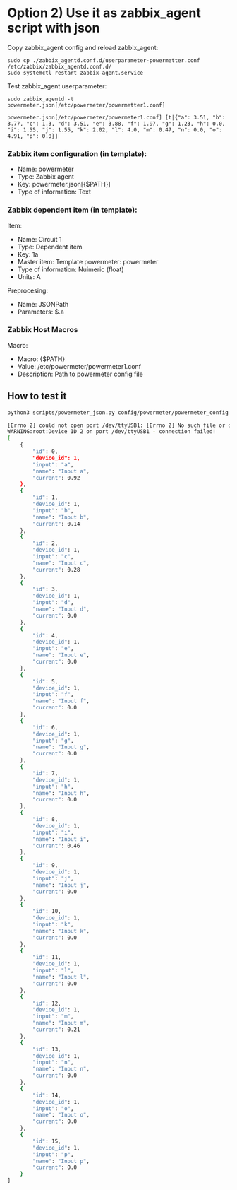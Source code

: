  # Option 2) Use it as zabbix_agent script with json
 
Copy zabbix_agent config and reload zabbix_agent:

```
sudo cp ./zabbix_agentd.conf.d/userparameter-powermetter.conf /etc/zabbix/zabbix_agentd.conf.d/
sudo systemctl restart zabbix-agent.service
```

Test zabbix_agent userparameter:

```
sudo zabbix_agentd -t powermeter.json[/etc/powermeter/powermetter1.conf]

powermeter.json[/etc/powermeter/powermeter1.conf] [t|{"a": 3.51, "b": 3.77, "c": 1.3, "d": 3.51, "e": 3.88, "f": 1.97, "g": 1.23, "h": 0.0, "i": 1.55, "j": 1.55, "k": 2.02, "l": 4.0, "m": 0.47, "n": 0.0, "o": 4.91, "p": 0.0}]
```
### Zabbix item configuration (in template):

 - Name: powermeter
 - Type: Zabbix agent
 - Key: powermeter.json[{$PATH}]
 - Type of information: Text
  
### Zabbix dependent item (in template):

Item:
  - Name: Circuit 1
  - Type: Dependent item
  - Key: 1a
  - Master item: Template powermeter: powermeter
  - Type of information: Nuimeric (float)
  - Units: A
  
Preprocesing:
  - Name: JSONPath
  - Parameters: $.a
 
 ### Zabbix Host Macros
 Macro:
  - Macro: {$PATH}
  - Value: /etc/powermeter/powermeter1.conf
  - Description: Path to powermeter config file 



## How to test it

```bash
python3 scripts/powermeter_json.py config/powermeter/powermeter_config.json 2>&1

[Errno 2] could not open port /dev/ttyUSB1: [Errno 2] No such file or directory: '/dev/ttyUSB1'
WARNING:root:Device ID 2 on port /dev/ttyUSB1 - connection failed!
[
    {
        "id": 0,
        "device_id": 1,
        "input": "a",
        "name": "Input a",
        "current": 0.92
    },
    {
        "id": 1,
        "device_id": 1,
        "input": "b",
        "name": "Input b",
        "current": 0.14
    },
    {
        "id": 2,
        "device_id": 1,
        "input": "c",
        "name": "Input c",
        "current": 0.28
    },
    {
        "id": 3,
        "device_id": 1,
        "input": "d",
        "name": "Input d",
        "current": 0.0
    },
    {
        "id": 4,
        "device_id": 1,
        "input": "e",
        "name": "Input e",
        "current": 0.0
    },
    {
        "id": 5,
        "device_id": 1,
        "input": "f",
        "name": "Input f",
        "current": 0.0
    },
    {
        "id": 6,
        "device_id": 1,
        "input": "g",
        "name": "Input g",
        "current": 0.0
    },
    {
        "id": 7,
        "device_id": 1,
        "input": "h",
        "name": "Input h",
        "current": 0.0
    },
    {
        "id": 8,
        "device_id": 1,
        "input": "i",
        "name": "Input i",
        "current": 0.46
    },
    {
        "id": 9,
        "device_id": 1,
        "input": "j",
        "name": "Input j",
        "current": 0.0
    },
    {
        "id": 10,
        "device_id": 1,
        "input": "k",
        "name": "Input k",
        "current": 0.0
    },
    {
        "id": 11,
        "device_id": 1,
        "input": "l",
        "name": "Input l",
        "current": 0.0
    },
    {
        "id": 12,
        "device_id": 1,
        "input": "m",
        "name": "Input m",
        "current": 0.21
    },
    {
        "id": 13,
        "device_id": 1,
        "input": "n",
        "name": "Input n",
        "current": 0.0
    },
    {
        "id": 14,
        "device_id": 1,
        "input": "o",
        "name": "Input o",
        "current": 0.0
    },
    {
        "id": 15,
        "device_id": 1,
        "input": "p",
        "name": "Input p",
        "current": 0.0
    }
]

```